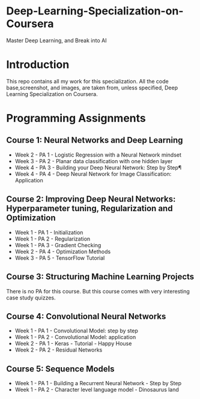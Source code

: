 # Deep-Learning-Specialization-on-Coursera
Master Deep Learning, and Break into AI
# Introduction
This repo contains all my work for this specialization. All the code base,screenshot, and images, are taken from, unless specified, Deep Learning Specialization on Coursera.

# Programming Assignments
 ## Course 1: Neural Networks and Deep Learning

* Week 2 - PA 1 - Logistic Regression with a Neural Network mindset
* Week 3 - PA 2 - Planar data classification with one hidden layer
* Week 4 - PA 3 - Building your Deep Neural Network: Step by Step¶
* Week 4 - PA 4 - Deep Neural Network for Image Classification: Application

## Course 2: Improving Deep Neural Networks: Hyperparameter tuning, Regularization and Optimization

* Week 1 - PA 1 - Initialization
* Week 1 - PA 2 - Regularization
* Week 1 - PA 3 - Gradient Checking
* Week 2 - PA 4 - Optimization Methods
* Week 3 - PA 5 - TensorFlow Tutorial

## Course 3: Structuring Machine Learning Projects

There is no PA for this course. But this course comes with very interesting case study quizzes.

## Course 4: Convolutional Neural Networks

* Week 1 - PA 1 - Convolutional Model: step by step
* Week 1 - PA 2 - Convolutional Model: application
* Week 2 - PA 1 - Keras - Tutorial - Happy House
* Week 2 - PA 2 - Residual Networks

## Course 5: Sequence Models

* Week 1 - PA 1 - Building a Recurrent Neural Network - Step by Step
* Week 1 - PA 2 - Character level language model - Dinosaurus land
